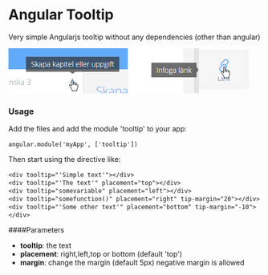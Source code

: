 Angular Tooltip
===============

Very simple Angularjs tooltip without any dependencies (other than angular)

![Tooltip top](/images/tooltip1.png?raw=true "Tooltip top")
![Tooltip left](/images/tooltip2.png?raw=true "Tooltip left")


### Usage

Add the files and add the module 'tooltip' to your app:

    angular.module('myApp', ['tooltip'])
    

Then start using the directive like:

    <div tooltip="'Simple text'"></div>
    <div tooltip="'The text'" placement="top"></div>
    <div tooltip="somevariable" placement="left"></div>
    <div tooltip="somefunction()" placement="right" tip-margin="20"></div>
    <div tooltip="'Some other text'" placement="bottom" tip-margin="-10"></div>
	
	
	
####Parameters

* **tooltip**: the text
* **placement**: right,left,top or bottom (default 'top')
* **margin**: change the margin (default 5px) negative margin is allowed

